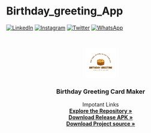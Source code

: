 # Birthday_greeting_App

[![LinkedIn][linkedin-shield]][linkedin-url]
[![Instagram][Instagram-shield]][Instagram-url]
[![Twitter][Twitter-shield]][Twitter-url]
[![WhatsApp][WP-shield]][Wp-url]


<!-- PROJECT LOGO -->
<br />
<p align="center">
  <a href="https://github.com/bmpatil96k/Birthday_greeting_App/">
    <img src="app/src/main/res/drawable/mainlogo.png" alt="Logo" width="80" height="80">
  </a>

  <h3 align="center">Birthday Greeting Card Maker</h3>

  <p align="center">
    Impotant Links
    <br />
    <a href="https://github.com/bmpatil96k/Birthday_greeting_App/"><strong>Explore the Repository »</strong></a>
    <br/>
     <a href="https://github.com/bmpatil96k/Birthday_greeting_App/raw/master/app-release.apk"><strong>Download Release APK »</strong></a>
      <br/>
      <a href="https://github.com/bmpatil96k/Birthday_greeting_App/archive/refs/heads/master.zip"><strong>Download Project source »</strong></a>
    <br />
   
  </p>
</p>


<!-- MARKDOWN LINKS & IMAGES -->
<!-- https://www.markdownguide.org/basic-syntax/#reference-style-links -->
[linkedin-shield]: https://img.shields.io/badge/-LinkedIn-black.svg?style=for-the-badge&logo=linkedin&colorB=555
[Instagram-shield]: https://img.shields.io/badge/-Instagram-black.svg?style=for-the-badge&logo=Instagram&colorB=555
[Twitter-shield]: https://img.shields.io/badge/-Twitter-black.svg?style=for-the-badge&logo=Twitter&colorB=555
[WP-shield]: https://img.shields.io/badge/-Whatsapp-black.svg?style=for-the-badge&logo=Whatsapp&colorB=555
[linkedin-url]:  https://www.linkedin.com/in/bhagvat-mutthe-000b961ba/
[Instagram-url]: https://instagram.com/bm_patil_
[Twitter-url]: https://twitter.com/BhagvatMutthe
[Wp-url]: https://wa.me/+918408921072
